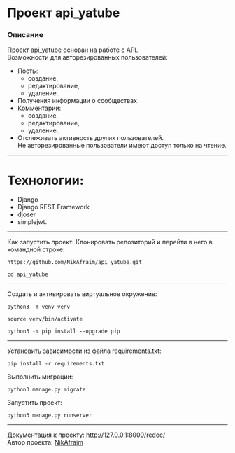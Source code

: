 # Проект api_yatube

### Описание
Проект api_yatube основан на работе с API. \
Возможности для авторезированных пользователей:
- Посты:
    - создание,
    - редактирование,
    - удаление.
- Получения информации о сообществах.
- Комментарии:
    - создание,
    - редактирование,
    - удаление.
- Отслеживать активность других пользователей.\
Не авторезированные пользователи имеют доступ только на чтение.
---
# Технологии:
- Django 
- Django REST Framework
- djoser
- simplejwt.
---
Как запустить проект:
Клонировать репозиторий и перейти в него в командной строке:
```
https://github.com/NikAfraim/api_yatube.git
```
```
cd api_yatube
```
---
Cоздать и активировать виртуальное окружение:
```
python3 -m venv venv
```
```
source venv/bin/activate
```
```
python3 -m pip install --upgrade pip
```
---
Установить зависимости из файла requirements.txt:
```
pip install -r requirements.txt
```
Выполнить миграции:
```
python3 manage.py migrate
```
Запустить проект:
```
python3 manage.py runserver
```
---
Документация к проекту: http://127.0.0.1:8000/redoc/ \
Автор проекта: [NikAfraim](https://github.com/NikAfraim)
